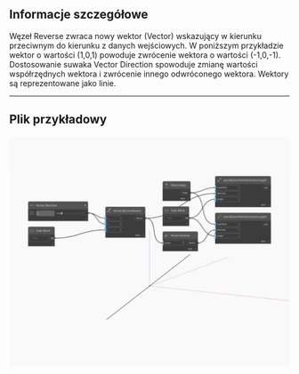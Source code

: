 ## Informacje szczegółowe
Węzeł Reverse zwraca nowy wektor (Vector) wskazujący w kierunku przeciwnym do kierunku z danych wejściowych. W poniższym przykładzie wektor o wartości (1,0,1) powoduje zwrócenie wektora o wartości (-1,0,-1). Dostosowanie suwaka Vector Direction spowoduje zmianę wartości współrzędnych wektora i zwrócenie innego odwróconego wektora. Wektory są reprezentowane jako linie.
___
## Plik przykładowy

![Reverse](./Autodesk.DesignScript.Geometry.Vector.Reverse_img.jpg)


